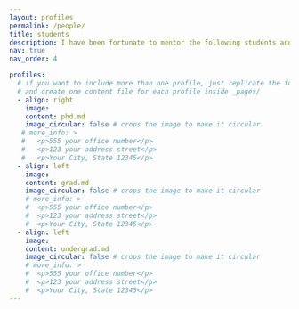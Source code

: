 ```yaml
---
layout: profiles
permalink: /people/
title: students
description: I have been fortunate to mentor the following students and have learned a great deal from them. I believe that in the pursuit of wisdom, there is no set path, and every craft has its masters.
nav: true
nav_order: 4

profiles:
  # if you want to include more than one profile, just replicate the following block
  # and create one content file for each profile inside _pages/
  - align: right
    image: 
    content: phd.md
    image_circular: false # crops the image to make it circular
   # more_info: >
   #   <p>555 your office number</p>
   #   <p>123 your address street</p>
   #   <p>Your City, State 12345</p>
  - align: left
    image: 
    content: grad.md
    image_circular: false # crops the image to make it circular
    # more_info: >
    #  <p>555 your office number</p>
    #  <p>123 your address street</p>
    #  <p>Your City, State 12345</p>
  - align: left
    image: 
    content: undergrad.md
    image_circular: false # crops the image to make it circular
    # more_info: >
    #  <p>555 your office number</p>
    #  <p>123 your address street</p>
    #  <p>Your City, State 12345</p>
---
```

